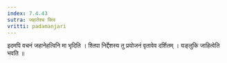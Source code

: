 ```yaml
---
index: 7.4.43
sutra: जहातेश्च क्त्वि
vritti: padamanjari
---
```


 इदमपि वचनं जहानेहत्विनि मा भृदिति । श्तिपा निर्द्देशस्य तु प्रयोजनं वृतावेव दर्शितम् । यङ्लुकि जाहित्वेति भवति ॥